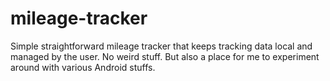 # mileage-tracker
Simple straightforward mileage tracker that keeps tracking data local and managed by the user. No weird stuff. But also a place for me to experiment around with various Android stuffs.
